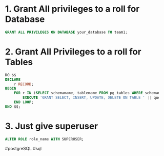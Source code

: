 # 1. Grant All privileges to a roll for Database
```sql
GRANT ALL PRIVILEGES ON DATABASE your_database TO team1;
```

# 2. Grant All Privileges to a roll for Tables
```sql
DO $$ 
DECLARE 
    r RECORD; 
BEGIN 
    FOR r IN (SELECT schemaname, tablename FROM pg_tables WHERE schemaname NOT IN ('pg_catalog', 'information_schema')) LOOP 
        EXECUTE 'GRANT SELECT, INSERT, UPDATE, DELETE ON TABLE ' || quote_ident(r.schemaname) || '.' || quote_ident(r.tablename) || ' TO role_name;'; 
    END LOOP; 
END $$;

```


# 3. Just give superuser
```sql
ALTER ROLE role_name WITH SUPERUSER;
```
#postgreSQL 
#sql 

